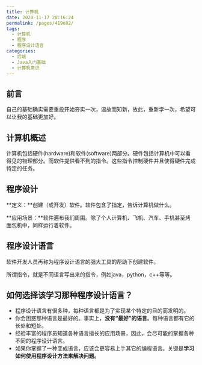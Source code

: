 ```yaml
---
title: 计算机
date: 2020-11-17 20:16:24
permalink: /pages/419e82/
tags: 
  - 计算机
  - 程序
  - 程序设计语言
categories: 
  - 后端
  - Java入门基础
  - 计算机常识
---
```

## 前言

自己的基础确实需要重投开始夯实一次，温故而知新，故此，重新学一次，希望可以让我的基础更加好。



## 计算机概述

计算机包括硬件(hardware)和软件(software)两部分。硬件包括计算机中可以看得见的物理部分。而软件提供看不到的指令。这些指令控制硬件并且使得硬件完成特定的任务。



## 程序设计

**定义：**创建（或开发）软件。软件包含了指定，告诉计算机做什么。

**应用场景：**软件遍布我们周围。除了个人计算机、飞机、汽车、手机甚至烤面包机中，同样运行着软件。



## 程序设计语言

软件开发人员再称为程序设计语言的强大工具的帮助下创建软件。

所谓指令，就是不同语言写出来的指令，例如java，python，c++等等。



## 如何选择该学习那种程序设计语言？

- 程序设计语言有很多种，每种语言都是为了实现某个特定的目的而发明的。
- 你会困惑那种语言是最好的。事实上，**没有“最好”的语言**。每种语言都有它的长处和短处。
- 经验丰富的程序员知道各种语言擅长的应用场景，因此，会尽可能的掌握各种不同的程序设计语言。
- 如果你掌握了一种变成语言，应该会更容易上手其它的编程语言。关键是**学习如何使用程序设计方法来解决问题。**